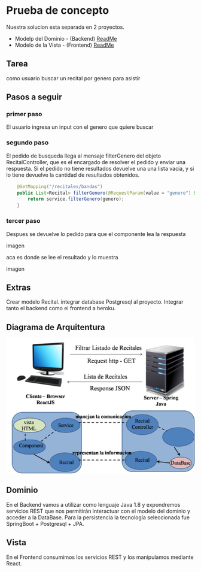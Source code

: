 # Prueba de concepto

Nuestra solucion esta separada en 2 proyectos.
+ Modelp del Dominio - (Backend)  [ReadMe](https://github.com/fuser1988/circuitoDelUnder-Backend/blob/master/README.md)
+ Modelo de la Vista - (Frontend) [ReadMe](https://github.com/fuser1988/circuitoDelUnder-Frontend/blob/master/README.md)

## Tarea

como usuario buscar un recital por genero para asistir

## Pasos a seguir

### primer paso 

El usuario ingresa un input con el genero que quiere buscar

### segundo paso

El pedido de busqueda llega al mensaje filterGenero del objeto RecitalController, que es el encargado de resolver el pedido y enviar una respuesta. Si el pedido no tiene resultados devuelve una una lista vacia, y si lo tiene devuelve la cantidad de resultados obtenidos.

````java
	@GetMapping("/recitales/bandas")
	public List<Recital> filterGenero(@RequestParam(value = "genero") String genero) {
		return service.filterGenero(genero);
	}
````

### tercer paso

Despues se devuelve lo pedido para que el componente lea la respuesta

imagen

aca es donde se lee el resultado y lo muestra 

imagen

## Extras

 Crear modelo Recital. integrar database Postgresql al proyecto. Integrar tanto el backend como el frontend a heroku.

## Diagrama de Arquitentura

![imagen](diagrama-de-arquitectura.png)

## Dominio
En el Backend vamos a utilizar como lenguaje Java 1.8 y expondremos servicios REST que nos permitirán interactuar con el modelo del dominio y acceder a la DataBase.
Para la persistencia la tecnología seleccionada fue SpringBoot + Postgresql + JPA.

## Vista
En el Frontend consumimos los servicios REST y los manipulamos mediante React. 